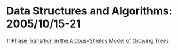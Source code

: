 # Data Structures and Algorithms: 2005/10/15-21  
1: [Phase Transition in the Aldous-Shields Model of Growing Trees](https://doi.org/10.48550/arXiv.cond-mat/0510429)  